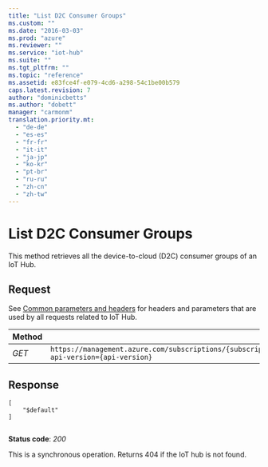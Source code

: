 ```yaml
---
title: "List D2C Consumer Groups"
ms.custom: ""
ms.date: "2016-03-03"
ms.prod: "azure"
ms.reviewer: ""
ms.service: "iot-hub"
ms.suite: ""
ms.tgt_pltfrm: ""
ms.topic: "reference"
ms.assetid: e83fce4f-e079-4cd6-a298-54c1be00b579
caps.latest.revision: 7
author: "dominicbetts"
ms.author: "dobett"
manager: "carmonm"
translation.priority.mt: 
  - "de-de"
  - "es-es"
  - "fr-fr"
  - "it-it"
  - "ja-jp"
  - "ko-kr"
  - "pt-br"
  - "ru-ru"
  - "zh-cn"
  - "zh-tw"
---
```

# List D2C Consumer Groups
This method retrieves all the device-to-cloud (D2C) consumer groups of an IoT Hub.  
  
## Request  
 See [Common parameters and headers](../resourceprovider/iot-hub-resource-provider-rest.md#bk_common) for headers and parameters that are used by all requests related to IoT Hub.  
  
|Method|Request URI|  
|------------|-----------------|  
|*GET*|`https://management.azure.com/subscriptions/{subscriptionId}/resourceGroups/{resourceGroupName}/providers/Microsoft.Devices/IotHubs/{IotHubName}/events/ConsumerGroups?api-version={api-version}`|  
  
## Response  
  
```  
[  
	"$default"  
]  
  
```  
  
 **Status code**: *200*  
  
 This is a synchronous operation. Returns 404 if the IoT hub is not found.